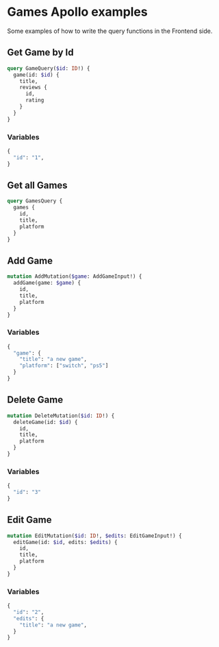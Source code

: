 # Games Apollo examples
Some examples of how to write the query functions in the Frontend side.

## Get Game by Id
```GraphQL
query GameQuery($id: ID!) {
  game(id: $id) {
    title,
    reviews {
      id,
      rating
    }
  }
}
```

### Variables
```GraphQL
{
  "id": "1",
}
```
## Get all Games
```GraphQL
query GamesQuery {
  games {
    id,
    title,
    platform
  }
}
```

## Add Game
```GraphQL
mutation AddMutation($game: AddGameInput!) {
  addGame(game: $game) {
    id,
    title,
    platform
  }
}
```

### Variables
```GraphQL
{
  "game": {
    "title": "a new game",
    "platform": ["switch", "ps5"]
  }
}
```

## Delete Game
```GraphQL
mutation DeleteMutation($id: ID!) {
  deleteGame(id: $id) {
    id,
    title,
    platform
  }
}
```

### Variables
```GraphQL
{
  "id": "3"
}
```

## Edit Game
```GraphQL
mutation EditMutation($id: ID!, $edits: EditGameInput!) {
  editGame(id: $id, edits: $edits) {
    id,
    title,
    platform
  }
}
```

### Variables
```GraphQL
{
  "id": "2",
  "edits": {
    "title": "a new game",
  }
}
```